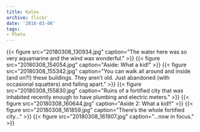 ```yaml
---
title: Kalos
archive: flickr
date: '2018-03-08'
tags:
- Photo
---
```

{{< figure src="20180308_130934.jpg" caption="The water here was so very aquamarine and the wind was wonderful." >}}
{{< figure src="20180308_154054.jpg" caption="Aside: What a kid!" >}}
{{< figure src="20180308_155342.jpg" caption="You can walk all around and inside (and on?!) these buildings. They aren’t old. Just abandoned (with occasional squatters) and falling apart." >}}
{{< figure src="20180308_155830.jpg" caption="Ruins of a fortified city that was inhabited recently enough to have plumbing and electric meters." >}}
{{< figure src="20180308_160644.jpg" caption="Aside 2: What a kid!!" >}}
{{< figure src="20180308_161859.jpg" caption="There’s the whole fortified city..." >}}
{{< figure src="20180308_161907.jpg" caption="...now in focus." >}}
